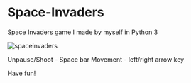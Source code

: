 # Space-Invaders
Space Invaders game I made by myself in Python 3

![spaceinvaders](https://user-images.githubusercontent.com/94905062/166450453-ad2e67b4-48f7-49bd-8c84-b9edaf20e498.gif)


Unpause/Shoot - Space bar
Movement - left/right arrow key

Have fun!

